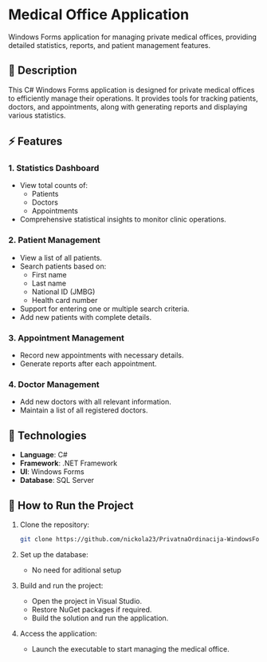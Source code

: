 # Medical Office Application

Windows Forms application for managing private medical offices, providing detailed statistics, reports, and patient management features.

## 📒 Description

This C# Windows Forms application is designed for private medical offices to efficiently manage their operations. It provides tools for tracking patients, doctors, and appointments, along with generating reports and displaying various statistics.

## ⚡ Features

### 1. Statistics Dashboard
- View total counts of:
  - Patients
  - Doctors
  - Appointments
- Comprehensive statistical insights to monitor clinic operations.

### 2. Patient Management
- View a list of all patients.
- Search patients based on:
  - First name
  - Last name
  - National ID (JMBG)
  - Health card number
- Support for entering one or multiple search criteria.
- Add new patients with complete details.

### 3. Appointment Management
- Record new appointments with necessary details.
- Generate reports after each appointment.

### 4. Doctor Management
- Add new doctors with all relevant information.
- Maintain a list of all registered doctors.

## 🔧 Technologies
- **Language**: C#
- **Framework**: .NET Framework
- **UI**: Windows Forms
- **Database**: SQL Server

## 🔌 How to Run the Project

1. Clone the repository:
   ```bash
   git clone https://github.com/nickola23/PrivatnaOrdinacija-WindowsForms.git
   ```

2. Set up the database:
   - No need for aditional setup

3. Build and run the project:
   - Open the project in Visual Studio.
   - Restore NuGet packages if required.
   - Build the solution and run the application.

4. Access the application:
   - Launch the executable to start managing the medical office.
